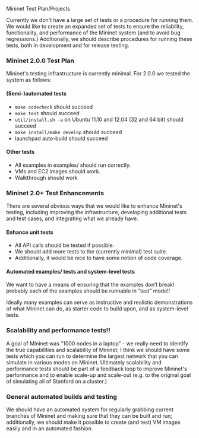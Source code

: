 Mininet Test Plan/Projects

Currently we don't have a large set of tests or a procedure for running them. We would like to create an expanded set of tests to ensure the reliability, functionality, and performance of the Mininet system (and to avoid bug regressions.) Additionally, we should describe procedures for running these tests, both in development and for release testing.

### Mininet 2.0.0 Test Plan

Mininet's testing infrastructure is currently minimal. For 2.0.0 we tested the system as follows:

#### (Semi-)automated tests

- `make codecheck` should succeed
- `make test` should succeed
- `util/install.sh -a` on Ubuntu 11.10 and 12.04 (32 and 64 bit) should succeed
- `make install/make develop` should succeed
- launchpad auto-build should succeed

#### Other tests

- All examples in examples/ should run correctly.
- VMs and EC2 images should work.
- Walkthrough should work

### Mininet 2.0+ Test Enhancements

There are several obvious ways that we would like to enhance Mininet's testing, including improving the infrastructure, developing additional tests and test cases, and integrating what we already have.

#### Enhance unit tests

- All API calls should be tested if possible.
- We should add more tests to the (currently minimal) test suite.
- Additionally, it would be nice to have some notion of code coverage.

#### Automated examples/ tests and system-level tests

We want to have a means of ensuring that the examples don’t break! probably each of the examples should be runnable in “test” mode!!

Ideally many examples can serve as instructive and realistic demonstrations of what Mininet can do, as starter code to build upon, and as system-level tests.

### Scalability and performance tests!!

A goal of Mininet was "1000 nodes in a laptop" - we really need to identify the true capabilities and scalability of Mininet; I think we should have some tests which you can run to determine the largest network that you can simulate in various modes on Mininet. Ultimately scalability and performance tests should be part of a feedback loop to improve Mininet's performance and to enable scale-up and scale-out (e.g. to the original goal of simulating all of Stanford on a cluster.)

### General automated builds and testing

We should have an automated system for regularly grabbing current branches of Mininet and making sure that they can be built and run; additionally, we should make it possible to create (and test) VM images easily and in an automated fashion.

